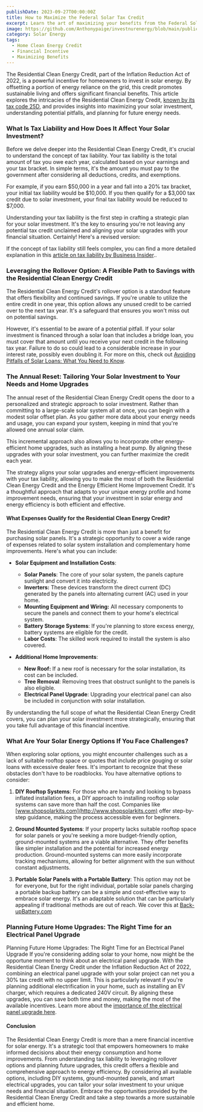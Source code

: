 ```yaml
---
publishDate: 2023-09-27T00:00:00Z
title: How to Maximize the Federal Solar Tax Credit
excerpt: Learn the art of maximizing your benefits from the Federal Solar Tax Credit. This guide provides insights and strategies on how to extract the most value from this financial incentive.
image: https://github.com/Anthonypaige/investnurenergy/blob/main/public/images/cover-art/SLR-1-cover-art.png?raw=true
category: Solar Energy
tags:
  - Home Clean Energy Credit 
  - Financial Incentive
  - Maximizing Benefits
---
```


The Residential Clean Energy Credit, part of the Inflation Reduction Act of 2022, is a powerful incentive for homeowners to invest in solar energy. By offsetting a portion of energy reliance on the grid, this credit promotes sustainable living and offers significant financial benefits. This article explores the intricacies of the Residential Clean Energy Credit, [known by its tax code 25D](https://www.irs.gov/credits-deductions/residential-clean-energy-credit), and provides insights into maximizing your solar investment, understanding potential pitfalls, and planning for future energy needs.

### **What Is Tax Liability and How Does It Affect Your Solar Investment?**

Before we delve deeper into the Residential Clean Energy Credit, it's crucial to understand the concept of tax liability. Your tax liability is the total amount of tax you owe each year, calculated based on your earnings and your tax bracket. In simple terms, it's the amount you must pay to the government after considering all deductions, credits, and exemptions.

For example, if you earn $50,000 in a year and fall into a 20% tax bracket, your initial tax liability would be $10,000. If you then qualify for a $3,000 tax credit due to solar investment, your final tax liability would be reduced to $7,000.

Understanding your tax liability is the first step in crafting a strategic plan for your solar investment. It's the key to ensuring you're not leaving any potential tax credit unclaimed and aligning your solar upgrades with your financial situation. Certainly! Here's a revised version:

If the concept of tax liability still feels complex, you can find a more detailed explanation in this [article on tax liability by Business Insider](https://www.businessinsider.com/personal-finance/what-is-tax-liability)..

### **Leveraging the Rollover Option: A Flexible Path to Savings with the Residential Clean Energy Credit**

The Residential Clean Energy Credit's rollover option is a standout feature that offers flexibility and continued savings. If you're unable to utilize the entire credit in one year, this option allows any unused credit to be carried over to the next tax year. It's a safeguard that ensures you won't miss out on potential savings.

However, it's essential to be aware of a potential pitfall. If your solar investment is financed through a solar loan that includes a bridge loan, you must cover that amount until you receive your next credit in the following tax year. Failure to do so could lead to a considerable increase in your interest rate, possibly even doubling it. For more on this, check out [Avoiding Pitfalls of Solar Loans: What You Need to Know](https://app.stackbit.com/studio/64d6608f12525200bdbe6a49#/blog/navigating-solar-loans:-a-guide-to-avoiding-pitfalls-and-maximizing-benefits/).

### **The Annual Reset: Tailoring Your Solar Investment to Your Needs and Home Upgrades**

The annual reset of the Residential Clean Energy Credit opens the door to a personalized and strategic approach to solar investment. Rather than committing to a large-scale solar system all at once, you can begin with a modest solar offset plan. As you gather more data about your energy needs and usage, you can expand your system, keeping in mind that you're allowed one annual solar claim.

This incremental approach also allows you to incorporate other energy-efficient home upgrades, such as installing a heat pump. By aligning these upgrades with your solar investment, you can further maximize the credit each year.

The strategy aligns your solar upgrades and energy-efficient improvements with your tax liability, allowing you to make the most of both the Residential Clean Energy Credit and the Energy Efficient Home Improvement Credit. It's a thoughtful approach that adapts to your unique energy profile and home improvement needs, ensuring that your investment in solar energy and energy efficiency is both efficient and effective.

#### **What Expenses Qualify for the Residential Clean Energy Credit?**

The Residential Clean Energy Credit is more than just a benefit for purchasing solar panels. It's a strategic opportunity to cover a wide range of expenses related to solar system installation and complementary home improvements. Here's what you can include:

- **Solar Equipment and Installation Costs**:

  - **Solar Panels**: The core of your solar system, the panels capture sunlight and convert it into electricity.
  - **Inverters:** These devices transform the direct current (DC) generated by the panels into alternating current (AC) used in your home.
  - **Mounting Equipment and Wiring:** All necessary components to secure the panels and connect them to your home's electrical system.
  - **Battery Storage Systems**: If you're planning to store excess energy, battery systems are eligible for the credit.
  - **Labor Costs**: The skilled work required to install the system is also covered.

- **Additional Home Improvements**:
  - **New Roof:** If a new roof is necessary for the solar installation, its cost can be included.
  - **Tree Removal**: Removing trees that obstruct sunlight to the panels is also eligible.
  - **Electrical Panel Upgrade**: Upgrading your electrical panel can also be included in conjunction with solar installation.

By understanding the full scope of what the Residential Clean Energy Credit covers, you can plan your solar investment more strategically, ensuring that you take full advantage of this financial incentive.

### **What Are Your Solar Energy Options If You Face Challenges?**

When exploring solar options, you might encounter challenges such as a lack of suitable rooftop space or quotes that include price gouging or solar loans with excessive dealer fees. It's important to recognize that these obstacles don't have to be roadblocks. You have alternative options to consider:

1.  **DIY Rooftop Systems**: For those who are handy and looking to bypass inflated installation fees, a DIY approach to installing rooftop solar systems can save more than half the cost. Companies like [www.shopsolarkits.com](http://www.shopsolarkits.com) offer step-by-step guidance, making the process accessible even for beginners.

2.  **Ground Mounted Systems**: If your property lacks suitable rooftop space for solar panels or you're seeking a more budget-friendly option, ground-mounted systems are a viable alternative. They offer benefits like simpler installation and the potential for increased energy production. Ground-mounted systems can more easily incorporate tracking mechanisms, allowing for better alignment with the sun without constant adjustments.

3.  **Portable Solar Panels with a Portable Battery**: This option may not be for everyone, but for the right individual, portable solar panels charging a portable backup battery can be a simple and cost-effective way to embrace solar energy. It's an adaptable solution that can be particularly appealing if traditional methods are out of reach. We cover this at [Back-upBattery.com](https://app.stackbit.com/studio/64d6608f12525200bdbe6a49#/battery-storage/)

### **Planning Future Home Upgrades: The Right Time for an Electrical Panel Upgrade**

Planning Future Home Upgrades: The Right Time for an Electrical Panel Upgrade
If you're considering adding solar to your home, now might be the opportune moment to think about an electrical panel upgrade. With the Residential Clean Energy Credit under the Inflation Reduction Act of 2022, combining an electrical panel upgrade with your solar project can net you a 30% tax credit with no upper limit. This is particularly relevant if you're planning additional electrification in your home, such as installing an EV charger, which requires a dedicated 240V circuit. By aligning these upgrades, you can save both time and money, making the most of the available incentives. Learn more about the [importance of the electrical panel upgrade here](https://app.stackbit.com/studio/64d6608f12525200bdbe6a49#/blog/electrical-panel-upgrades:-a-key-step-in-the-green-transition-supported-by-the-inflation-reduction-act/).

#### **Conclusion**

The Residential Clean Energy Credit is more than a mere financial incentive for solar energy. It's a strategic tool that empowers homeowners to make informed decisions about their energy consumption and home improvements. From understanding tax liability to leveraging rollover options and planning future upgrades, this credit offers a flexible and comprehensive approach to energy efficiency. By considering all available options, including DIY systems, ground-mounted panels, and smart electrical upgrades, you can tailor your solar investment to your unique needs and financial situation. Embrace the opportunities provided by the Residential Clean Energy Credit and take a step towards a more sustainable and efficient home.
